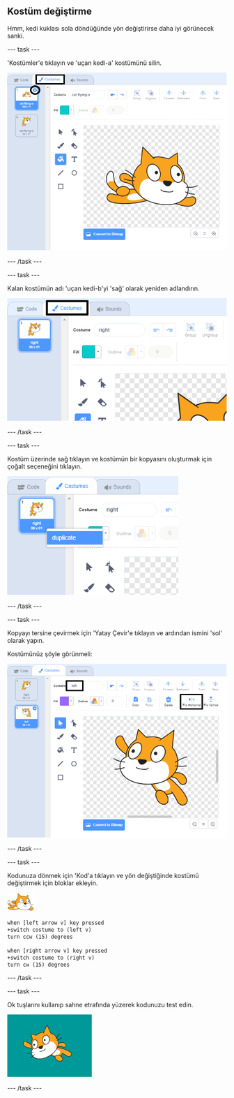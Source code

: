 ## Kostüm değiştirme

Hmm, kedi kuklası sola döndüğünde yön değiştirirse daha iyi görünecek sanki.

--- task ---

'Kostümler'e tıklayın ve 'uçan kedi-a' kostümünü silin.

![kostümler sekmesi ve kostüm üzerinde vurgulanan sil simgesi](images/swim-delete-a.png)

--- /task ---

--- task ---

Kalan kostümün adı 'uçan kedi-b'yi 'sağ' olarak yeniden adlandırın.

![kostüm sekmesinde vurgulanan isim](images/swim-costume-right.png)

--- /task ---

--- task ---

Kostüm üzerinde sağ tıklayın ve kostümün bir kopyasını oluşturmak için çoğalt seçeneğini tıklayın.

![yinelemeleri vurgulanmış kostüm menüsü](images/swim-costume-duplicate.png)

--- /task ---

--- task ---

Kopyayı tersine çevirmek için 'Yatay Çevir'e tıklayın ve ardından ismini 'sol' olarak yapın.

Kostümünüz şöyle görünmeli:

![ismi vurgulanmış, döndür simgeli ve sola bakan yeni kostüm](images/swim-costume-left.png)

--- /task ---

--- task ---

Kodunuza dönmek için 'Kod'a tıklayın ve yön değiştiğinde kostümü değiştirmek için bloklar ekleyin.

![yüzücü kuklası](images/swimmer-sprite.png)

```blocks3
when [left arrow v] key pressed
+switch costume to (left v)
turn ccw (15) degrees

when [right arrow v] key pressed
+switch costume to (right v)
turn cw (15) degrees
```

--- /task ---

--- task ---

Ok tuşlarını kullanıp sahne etrafında yüzerek kodunuzu test edin.

![sola bakan kukla](images/swim-test-left.png)

--- /task ---
